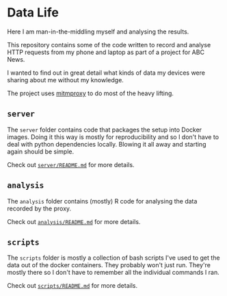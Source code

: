 # Data Life

Here I am man-in-the-middling myself and analysing the results.

This repository contains some of the code written to record and analyse HTTP requests from my phone and laptop as part of a project for ABC News.

I wanted to find out in great detail what kinds of data my devices were sharing about me without my knowledge.

The project uses [mitmproxy](https://mitmproxy.org/) to do most of the heavy lifting.

## `server`

The `server` folder contains code that packages the setup into Docker images. Doing it this way is mostly for reproducibility and so I don't have to deal with python dependencies locally. Blowing it all away and starting again should be simple.

Check out [`server/README.md`](server/README.md) for more details.

## `analysis`

The `analysis` folder contains (mostly) R code for analysing the data recorded by the proxy.

Check out [`analysis/README.md`](analysis/README.md) for more details.

## `scripts`

The `scripts` folder is mostly a collection of bash scripts I've used to get the data out of the docker containers. They probably won't just run. They're mostly there so I don't have to remember all the individual commands I ran.

Check out [`scripts/README.md`](scripts/README.md) for more details.
